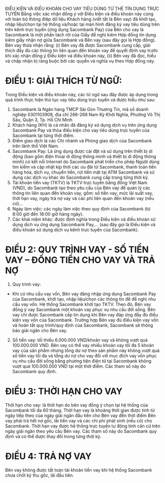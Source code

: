 ĐIỀU KIỆN VÀ ĐIỀU KHOẢN
CHO VAY TIÊU DÙNG TỪ THẺ TÍN DỤNG TRỰC TUYẾN
Bằng việc xác nhận đồng ý với Điều kiện và điều khoản này cùng với toàn bộ thông điệp dữ liệu Khách hàng (viết tắt là Bên vay) đã khởi tạo, nhập liệu/chọn tại hệ thống và/hoặc tại màn hình đăng ký vay tiêu dùng trên trên kênh trực tuyến (ứng dụng Sacombank Pay) của Bên cho vay là Sacombank là một phần tách rời của Giấy đề nghị kiêm Hợp đồng tín dụng kiêm giấy nhận nợ giữa Sacombank và Bên vay (sau đây gọi là Hợp đồng). Bên vay thừa nhận rằng: (i) Bên vay đã được Sacombank cung cấp, giải thích đầy đủ các thông tin liên quan đến khoản vay để quyết định vay trước khi xác nhận đồng ý Điều kiện và điều khoản này, (ii) Bên vay đã đọc, hiểu và chấp nhận bị ràng buộc bởi các quyền và nghĩa vụ theo Hợp đồng này.
# ĐIỀU 1: GIẢI THÍCH TỪ NGỮ:
Trong Điều kiện và điều khoản này, các từ ngữ sau đây được áp dụng trong quá trình thực hiện thủ tục vay tiêu dùng trực tuyến và được hiểu như sau:
1. Sacombank là Ngân hàng TMCP Sài Gòn Thương Tín, mã số doanh nghiệp 0301103908, địa chỉ 266-268 Nam Kỳ Khởi Nghĩa, Phường Võ Thị Sáu, Quận 3, Tp. Hồ Chí Minh
2. Khách hàng (KH) là cá nhân đã đăng ký sử dụng dịch vụ trên ứng dụng Sacombank Pay và thỏa điều kiện cho vay tiêu dùng trực tuyến của Sacombank tại từng thời điểm.
3. Điểm giao dịch là các Chi nhánh và Phòng giao dịch của Sacombank trên lãnh thổ Việt Nam.
4. Sacombank Pay: Là ứng dụng được cài đặt và sử dụng trên thiết bị di động (bao gồm điện thoại di động thông minh và thiết bị di động thông minh) có kết nối Internet do Sacombank phát triển cho phép Người dùng tìm kiếm và cập nhật kịp thời các ưu đãi từ Sacombank, thanh toán tiền hàng hóa, dịch vụ, chuyển tiền, rút tiền mặt tại ATM Sacombank và sử dụng các dịch vụ khác do Sacombank cung cấp trong từng thời kỳ.
5. Tài khoản tiền vay (TKTV) là TKTV trực tuyến bằng đồng Việt Nam (VND), do Sacombank tạo theo yêu cầu của Bên vay để quản lý các thông tin liên quan đến khoản vay, gồm: số tiền vay, mức lãi suất vay, thời hạn vay, ngày trả nợ vay và các phí liên quan đến khoản vay (nếu có)...
6. Ngày làm việc: các ngày làm việc theo quy định của Sacombank (từ 8:00 giờ đến 18:00 giờ hàng ngày).
7. Các khái niệm khác: được định nghĩa trong Điều kiện và điều khoản sử dụng dịch vụ ứng dụng Sacombank Pay,… (sau đây gọi là Điều kiện và điều khoản sử dụng dịch vụ kênh trực tuyến của Sacombank).
# ĐIỀU 2: QUY TRÌNH VAY - SỐ TIỀN VAY – ĐỒNG TIỀN CHO VAY VÀ TRẢ NỢ
1. Quy trình vay:
- Khi có nhu cầu vay vốn, Bên vay đăng nhập ứng dụng Sacombank Pay của Sacombank, khởi tạo, nhập liệu/chọn các thông tin để đề nghị nhu cầu vay vốn. Hệ thống Sacombank khởi tạo TKTV. Theo đó, Bên vay đồng ý vay Sacombank một khoản vay phục vụ nhu cầu đời sống. Bên vay chỉ được Sacombank cấp tín dụng khi Bên vay đáp ứng đầy đủ điều kiện vay vốn của Sacombank. Trường hợp Bên vay đủ điều kiện vay vốn và hoàn tất quy trình/quy định của Sacombank, Sacombank sẽ thông báo giải ngân cho Bên vay.
2. Số tiền vay: tối thiểu 6.000.000 VND/khoản vay và không vượt quá 100.000.000 VND. Bên vay có thể vay nhiều khoản vay tối đa 5 khoản vay của sản phẩm nhưng tổng dư nợ theo sản phẩm này không vượt quá số tiền vay tối đa và tổng dư nợ cho vay đối với mục đích vay vốn phục vụ nhu cầu đời sống bằng phương tiện điện tử tại Sacombank không vượt quá 100.000.000 VND tại một thời điểm. Các tham số này do Sacombank quy định.
# ĐIỀU 3: THỜI HẠN CHO VAY
Thời hạn cho vay: là thời hạn do bên vay đồng ý chọn tại hệ thống của Sacombank tối đa 60 tháng.
Thời hạn vay là khoảng thời gian được tính từ ngày tiếp theo của ngày giải ngân đầu tiên cho Bên vay đến thời điểm Bên vay phải trả hết nợ gốc, lãi tiền vay và các chi phí phát sinh (nếu có) cho Sacombank. Thời hạn vay được hệ thống trực tuyến tự động tính căn cứ trên ngày giải ngân theo yêu cầu Bên vay. Các tham số này do Sacombank quy định và có thể được thay đổi trong từng thời kỳ.
# ĐIỀU 4: TRẢ NỢ VAY
Bên vay không được tất toán tài khoản tiền vay khi hệ thống Sacombank chưa chốt kỳ thu gốc, lãi đầu tiên.